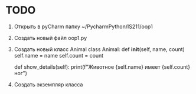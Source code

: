 # TODO
1. Открыть в pyCharm папку ~/PycharmPython/IS211/oop1
2. Создать новый файл oop1.py
3. Создать новый класс Animal
class Animal:
     def __init__(self, name, count)
         self.name = name
         self.count = count

     def show_details(self):
         print(f"Животное {self.name} имеет {self.count} ног")
4. Создать экземпляр класса
